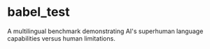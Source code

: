 # babel_test
A multilingual benchmark demonstrating AI's superhuman language capabilities versus human limitations.
